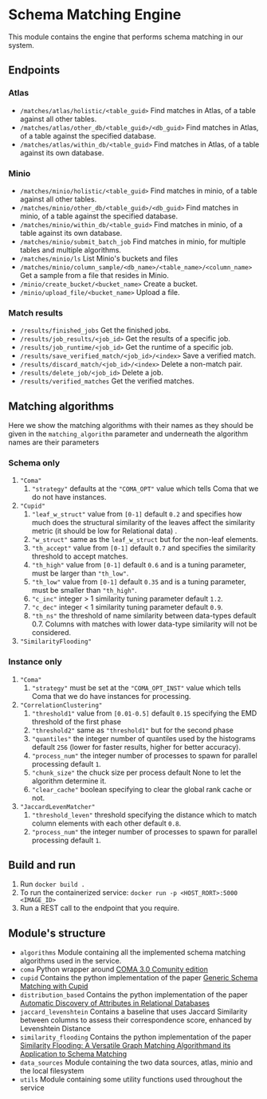 # Schema Matching Engine

This module contains the engine that performs schema matching in our system.

## Endpoints

### Atlas

*   `/matches/atlas/holistic/<table_guid>` Find matches in Atlas, of a table against all other tables.
*   `/matches/atlas/other_db/<table_guid>/<db_guid>` Find matches in Atlas, of a table against the specified database.
*   `/matches/atlas/within_db/<table_guid>` Find matches in Atlas, of a table against its own database.

### Minio

*   `/matches/minio/holistic/<table_guid>` Find matches in minio, of a table against all other tables.
*   `/matches/minio/other_db/<table_guid>/<db_guid>` Find matches in minio, of a table against the specified database.
*   `/matches/minio/within_db/<table_guid>` Find matches in minio, of a table against its own database.
*   `/matches/minio/submit_batch_job` Find matches in minio, for multiple tables and multiple algorithms.
*   `/matches/minio/ls` List Minio's buckets and files 
*   `/matches/minio/column_sample/<db_name>/<table_name>/<column_name>` Get a sample from a file that resides in Minio.
*   `/minio/create_bucket/<bucket_name>` Create a bucket.
*   `/minio/upload_file/<bucket_name>` Upload a file.

### Match results

*   `/results/finished_jobs` Get the finished jobs.
*   `/results/job_results/<job_id>` Get the results of a specific job.
*   `/results/job_runtime/<job_id>` Get the runtime of a specific job.
*   `/results/save_verified_match/<job_id>/<index>` Save a verified match.
*   `/results/discard_match/<job_id>/<index>` Delete a non-match pair.
*   `/results/delete_job/<job_id>` Delete a job.
*   `/results/verified_matches` Get the verified matches.

## Matching algorithms

Here we show the matching algorithms with their names as they should be given in the `matching_algorithm` parameter and 
underneath the algorithm names are their parameters

### Schema only

1.  `"Coma"`
    1.  `"strategy"` defaults at the `"COMA_OPT"` value which tells Coma that we do not have instances.
2.  `"Cupid"`
    1.  `"leaf_w_struct"` value from `[0-1]` default `0.2` and specifies how much does the structural similarity of 
        the leaves affect the similarity metric (it should be low for Relational data) .
    2.  `"w_struct"` same as the `leaf_w_struct` but for the non-leaf elements.
    3.  `"th_accept"` value from `[0-1]` default `0.7` and specifies the similarity threshold to accept matches.
    4.  `"th_high"` value from `[0-1]` default `0.6` and is a tuning parameter, must be larger than `"th_low"`.
    5.  `"th_low"` value from `[0-1]` default `0.35` and is a tuning parameter, must be smaller than `"th_high"`.
    6.  `"c_inc"` integer > 1 similarity tuning parameter default `1.2`.
    7.  `"c_dec"` integer < 1 similarity tuning parameter default `0.9`.
    8.  `"th_ns"` the threshold of name similarity between data-types default 0.7. Columns with matches with lower 
        data-type similarity will not be considered.
3.  `"SimilarityFlooding"`

### Instance only

1.  `"Coma"`
    1.  `"strategy"` must be set at the `"COMA_OPT_INST"` value which tells Coma that we do have instances for 
        processing.
2.  `"CorrelationClustering"` 
    1.  `"threshold1"` value from `[0.01-0.5]` default `0.15` specifying the EMD threshold of the first phase
    2.  `"threshold2"` same as `"threshold1"` but for the second phase
    3.  `"quantiles"`  the integer number of quantiles used by the histograms default `256` (lower for faster results, 
        higher for better accuracy).
    4.  `"process_num"` the integer number of processes to spawn for parallel processing default `1`.
    5.  `"chunk_size"` the chuck size per process default None to let the algorithm determine it.
    6.  `"clear_cache"` boolean specifying to clear the global rank cache or not.
3.  `"JaccardLevenMatcher"`
    1.  `"threshold_leven"` threshold specifying the distance which to match column elements with each other 
        default `0.8`.
    2.  `"process_num"` the integer number of processes to spawn for parallel processing default `1`.

## Build and run

1.  Run `docker build .`
3.  To run the containerized service: `docker run -p <HOST_RORT>:5000 <IMAGE_ID>`
4.  Run a REST call to the endpoint that you require.

## Module's structure

*   `algorithms` Module containing all the implemented schema matching algorithms used in the service.
   *   `coma` Python wrapper around 
       [COMA 3.0 Comunity edition](https://sourceforge.net/projects/coma-ce/)
   *   `cupid` Contains the python implementation of the paper 
       [Generic Schema Matching with Cupid
       ](http://citeseerx.ist.psu.edu/viewdoc/download?doi=10.1.1.79.4079&rep=rep1&type=pdf)
   *   `distribution_based` Contains the python implementation of the paper 
       [Automatic Discovery of Attributes in Relational Databases
       ](https://dl-acm-org.tudelft.idm.oclc.org/doi/pdf/10.1145/1989323.1989336)
   *   `jaccard_levenshtein` Contains a baseline that uses Jaccard Similarity between columns to assess their 
       correspondence score, enhanced by Levenshtein Distance
   *   `similarity_flooding` Contains the python implementation of the paper 
       [Similarity Flooding: A Versatile Graph Matching Algorithmand its Application to Schema Matching
       ](http://p8090-ilpubs.stanford.edu.tudelft.idm.oclc.org/730/1/2002-1.pdf)
*   `data_sources` Module containing the two data sources, atlas, minio and the local filesystem
*   `utils` Module containing some utility functions used throughout the service